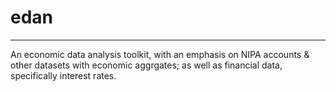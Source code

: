 # edan
---

An economic data analysis toolkit, with an emphasis on NIPA accounts & other datasets with economic aggrgates; as well as financial data, specifically interest rates.
